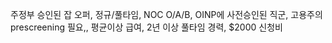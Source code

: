주정부 승인된 잡 오퍼, 정규/풀타임, NOC O/A/B, OINP에 사전승인된 직군, 고용주의 prescreening 필요,, 평균이상 급여, 2년 이상 풀타임 경력, $2000 신청비
